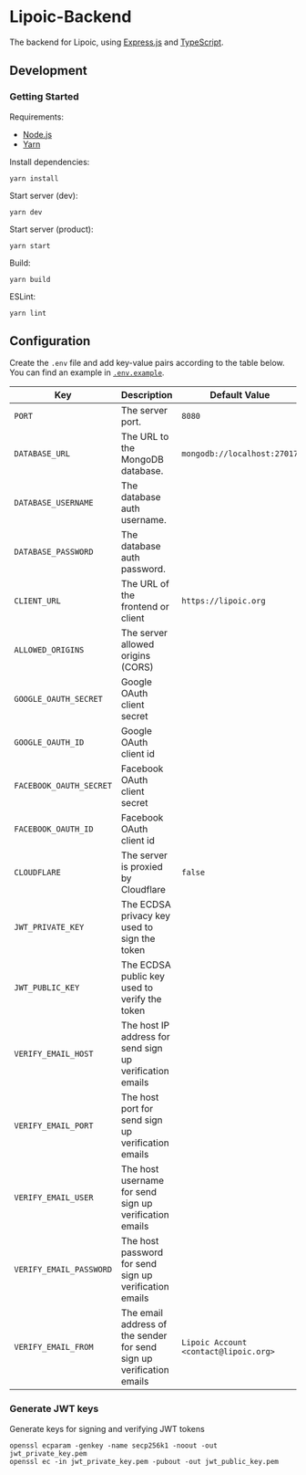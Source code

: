 # Lipoic-Backend

The backend for Lipoic, using [Express.js](https://expressjs.com/) and [TypeScript](https://www.typescriptlang.org/).

## Development

### Getting Started

Requirements:
- [Node.js](https://nodejs.org)
- [Yarn](https://yarnpkg.com/getting-started/install)

Install dependencies:
```shell
yarn install
```

Start server (dev):
```shell
yarn dev
```

Start server (product):
```shell
yarn start
```

Build:
```shell
yarn build
```

ESLint:
```shell
yarn lint
```

## Configuration

Create the `.env` file and add key-value pairs according to the table below.
You can find an example in [`.env.example`](.env.example).

| Key                     | Description                                                          | Default Value                         |
| ----------------------- | -------------------------------------------------------------------- | ------------------------------------- |
| `PORT`                  | The server port.                                                     | `8080`                                |
| `DATABASE_URL`          | The URL to the MongoDB database.                                     | `mongodb://localhost:27017`           |
| `DATABASE_USERNAME`     | The database auth username.                                          |                                       |
| `DATABASE_PASSWORD`     | The database auth password.                                          |                                       |
| `CLIENT_URL`            | The URL of the frontend or client                                    | `https://lipoic.org`                  |
| `ALLOWED_ORIGINS`       | The server allowed origins (CORS)                                    |                                       |
| `GOOGLE_OAUTH_SECRET`   | Google OAuth client secret                                           |                                       |
| `GOOGLE_OAUTH_ID`       | Google OAuth client id                                               |                                       |
| `FACEBOOK_OAUTH_SECRET` | Facebook OAuth client secret                                         |                                       |
| `FACEBOOK_OAUTH_ID`     | Facebook OAuth client id                                             |                                       |
| `CLOUDFLARE`            | The server is proxied by Cloudflare                                  | `false`                               |
| `JWT_PRIVATE_KEY`       | The ECDSA privacy key used to sign the token                         |                                       |
| `JWT_PUBLIC_KEY`        | The ECDSA public key used to verify the token                        |                                       |
| `VERIFY_EMAIL_HOST`     | The host IP address for send sign up verification emails             |                                       |
| `VERIFY_EMAIL_PORT`     | The host port for send sign up verification emails                   |                                       |
| `VERIFY_EMAIL_USER`     | The host username for send sign up verification emails               |                                       |
| `VERIFY_EMAIL_PASSWORD` | The host password for send sign up verification emails               |                                       |
| `VERIFY_EMAIL_FROM`     | The email address of the sender for send sign up verification emails | `Lipoic Account <contact@lipoic.org>` |

### Generate JWT keys
Generate keys for signing and verifying JWT tokens

```shell
openssl ecparam -genkey -name secp256k1 -noout -out jwt_private_key.pem
openssl ec -in jwt_private_key.pem -pubout -out jwt_public_key.pem
```

